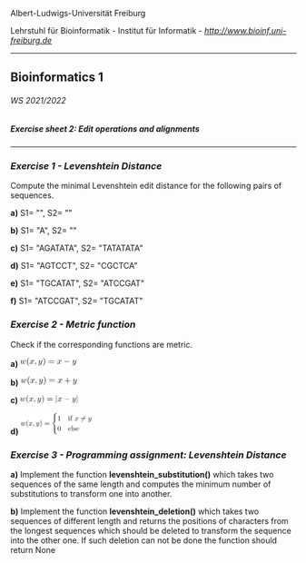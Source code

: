 Albert-Ludwigs-Universität Freiburg

Lehrstuhl für Bioinformatik - Institut für Informatik - *http://www.bioinf.uni-freiburg.de*

---
## Bioinformatics 1
###### WS 2021/2022
##### Exercise sheet 2: Edit operations and alignments
---
### _Exercise 1 - Levenshtein Distance_
Compute the minimal Levenshtein edit distance for the following pairs of sequences.

**a)** S1= "", S2= ""

**b)** S1= "A", S2= ""

**c)** S1= "AGATATA", S2= "TATATATA"

**d)** S1= "AGTCCT", S2= "CGCTCA"

**e)** S1= "TGCATAT", S2= "ATCCGAT"

**f)** S1= "ATCCGAT", S2= "TGCATAT"


### _Exercise 2 - Metric function_
Check if the corresponding functions are metric.

**a)**  <img src="./figures/sheet2-exercise2-formula1.svg" alt="metric1" width=20%/>

**b)**  <img src="./figures/sheet2-exercise2-formula2.svg" alt="metric2" width=20%/>

**c)**  <img src="./figures/sheet2-exercise2-formula3.svg" alt="metric3" width=20%/>

**d)**  <img src="./figures/sheet2-exercise2-formula4.svg" alt="metric4" width=25%/>


### _Exercise 3 - Programming assignment: Levenshtein Distance_

**a)** Implement the function **levenshtein_substitution()** which takes two sequences of the same length and computes the minimum number of substitutions to transform one into another.


**b)** Implement the function **levenshtein_deletion()** which takes two sequences of different length and returns the positions of characters from the longest sequences which should be deleted to transform the sequence into the other one. If such deletion can not be done the function should return None
